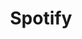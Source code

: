 ---
link: "https://open.spotify.com/user/tywayne"
title: Spotify
layout: null
permalink: null
order: 5
external: true
---